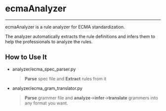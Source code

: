 # ecmaAnalyzer

----

ecmaAnalyzer is a rule analyzer for ECMA standardization.

The analyzer automatically extracts the rule definitions and infers them to help the professionals to analyze the rules.

## How to Use It

* analyzer/ecma_spec_parser.py

  > **Parse** spec file and **Extract** rules from it

* analyzer/ecma_gram_translator.py

  > **Parse** grammer file and **analyze**->**infer**->**translate** grammers into any format you want.

